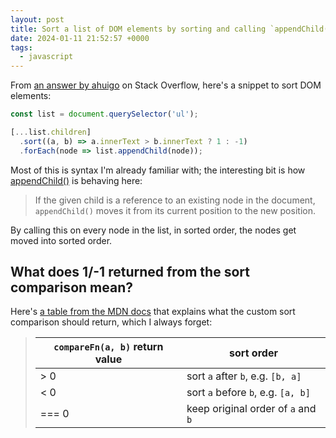 ```yaml
---
layout: post
title: Sort a list of DOM elements by sorting and calling `appendChild()`
date: 2024-01-11 21:52:57 +0000
tags:
  - javascript
---
```

From [an answer by ahuigo][ahuigo] on Stack Overflow, here's a snippet to sort DOM elements:

```javascript
const list = document.querySelector('ul');

[...list.children]
  .sort((a, b) => a.innerText > b.innerText ? 1 : -1)
  .forEach(node => list.appendChild(node));
```

Most of this is syntax I'm already familiar with; the interesting bit is how [appendChild()][appendChild] is behaving here:

> If the given child is a reference to an existing node in the document, `appendChild()` moves it from its current position to the new position.

By calling this on every node in the list, in sorted order, the nodes get moved into sorted order.

## What does 1/-1 returned from the sort comparison mean?

Here's [a table from the MDN docs][sort_comparison] that explains what the custom sort comparison should return, which I always forget:

<blockquote>
  <table>
    <thead>
      <tr>
        <th><code>compareFn(a, b)</code> return value</th>
        <th>sort order</th>
      </tr>
    </thead>
    <tbody>
      <tr>
        <td>&gt; 0</td>
        <td>sort <code>a</code> after <code>b</code>, e.g. <code>[b, a]</code></td>
      </tr>
      <tr>
        <td>&lt; 0</td>
        <td>sort <code>a</code> before <code>b</code>, e.g. <code>[a, b]</code></td>
      </tr>
      <tr>
        <td>=== 0</td>
        <td>keep original order of <code>a</code> and <code>b</code></td>
      </tr>
    </tbody>
  </table>
</blockquote>

[ahuigo]: https://stackoverflow.com/q/282670/1558022
[sort_comparison]: https://developer.mozilla.org/en-US/docs/Web/JavaScript/Reference/Global_Objects/Array/sort
[appendChild]: https://developer.mozilla.org/en-US/docs/Web/API/Node/appendChild
